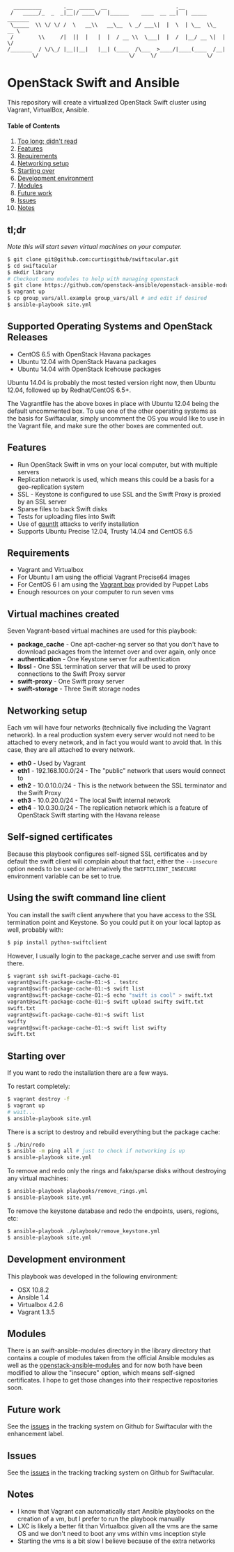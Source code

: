 ```
  _________       .__  _____  __                      .__                
 /   _____/_  _  _|__|/ ____\/  |______    ____  __ __|  | _____ _______ 
 \_____  \\ \/ \/ /  \   __\\   __\__  \ _/ ___\|  |  \  | \__  \\_  __ \
 /        \\     /|  ||  |   |  |  / __ \\  \___|  |  /  |__/ __ \|  | \/
/_______  / \/\_/ |__||__|   |__| (____  /\___  >____/|____(____  /__|   
        \/                             \/     \/                \/       
```

# OpenStack Swift and Ansible

This repository will create a virtualized OpenStack Swift cluster using Vagrant, VirtualBox, Ansible.

#### Table of Contents

1. [Too long; didn't read](#tldr)
2. [Features](#features)
3. [Requirements](#requirements)
4. [Networking setup](#networking-setup)
5. [Starting over](#starting-over)
6. [Development environment](#development-environment)
7. [Modules](#modules)
8. [Future work](#future-work)
9. [Issues](#issues)
10. [Notes](#notes)

## tl;dr

*Note this will start seven virtual machines on your computer.*

```bash
$ git clone git@github.com:curtisgithub/swiftacular.git
$ cd swiftacular
$ mkdir library
# Checkout some modules to help with managing openstack 
$ git clone https://github.com/openstack-ansible/openstack-ansible-modules library/openstack
$ vagrant up
$ cp group_vars/all.example group_vars/all # and edit if desired
$ ansible-playbook site.yml
```

## Supported Operating Systems and OpenStack Releases

* CentOS 6.5 with OpenStack Havana packages
* Ubuntu 12.04 with OpenStack Havana packages
* Ubuntu 14.04 with OpenStack Icehouse packages

Ubuntu 14.04 is probably the most tested version right now, then Ubuntu 12.04, followed up by Redhat/CentOS 6.5+.

The Vagrantfile has the above boxes in place with Ubuntu 12.04 being the default uncommented box. To use one of the other operating systems as the basis for Swiftacular, simply uncomment the OS you would like to use in the Vagrant file, and make sure the other boxes are commented out.

## Features

* Run OpenStack Swift in vms on your local computer, but with multiple servers
* Replication network is used, which means this could be a basis for a geo-replication system
* SSL - Keystone is configured to use SSL and the Swift Proxy is proxied by an SSL server
* Sparse files to back Swift disks
* Tests for uploading files into Swift
* Use of [gauntlt](http://gauntlt.org/) attacks to verify installation
* Supports Ubuntu Precise 12.04, Trusty 14.04 and CentOS 6.5

## Requirements

* Vagrant and Virtualbox
 * For Ubuntu I am using the official Vagrant Precise64 images
 * For CentOS 6 I am using the [Vagrant box](http://puppet-vagrant-boxes.puppetlabs.com/centos-65-x64-virtualbox-nocm.box) provided by Puppet Labs
* Enough resources on your computer to run seven vms

## Virtual machines created

Seven Vagrant-based virtual machines are used for this playbook:

* __package_cache__ - One apt-cacher-ng server so that you don't have to download packages from the Internet over and over again, only once
* __authentication__ - One Keystone server for authentication
* __lbssl__ - One SSL termination server that will be used to proxy connections to the Swift Proxy server
* __swift-proxy__ - One Swift proxy server
* __swift-storage__ - Three Swift storage nodes

## Networking setup

Each vm will have four networks (technically five including the Vagrant network). In a real production system every server would not need to be attached to every network, and in fact you would want to avoid that. In this case, they are all attached to every network.

* __eth0__ - Used by Vagrant
* __eth1__ - 192.168.100.0/24 - The "public" network that users would connect to
* __eth2__ - 10.0.10.0/24 - This is the network between the SSL terminator and the Swift Proxy
* __eth3__ - 10.0.20.0/24 - The local Swift internal network
* __eth4__ - 10.0.30.0/24 - The replication network which is a feature of OpenStack Swift starting with the Havana release

## Self-signed certificates

Because this playbook configures self-signed SSL certificates and by default the swift client will complain about that fact, either the <code>--insecure</code> option needs to be used or alternatively the <code>SWIFTCLIENT_INSECURE</code> environment variable can be set to true.

## Using the swift command line client

You can install the swift client anywhere that you have access to the SSL termination point and Keystone. So you could put it on your local laptop as well, probably with:

```bash
$ pip install python-swiftclient
```

However, I usually login to the package_cache server and use swift from there.

```bash
$ vagrant ssh swift-package-cache-01
vagrant@swift-package-cache-01:~$ . testrc 
vagrant@swift-package-cache-01:~$ swift list
vagrant@swift-package-cache-01:~$ echo "swift is cool" > swift.txt
vagrant@swift-package-cache-01:~$ swift upload swifty swift.txt 
swift.txt
vagrant@swift-package-cache-01:~$ swift list
swifty
vagrant@swift-package-cache-01:~$ swift list swifty
swift.txt
```

## Starting over

If you want to redo the installation there are a few ways. 

To restart completely:

```bash
$ vagrant destroy -f
$ vagrant up
# wait...
$ ansible-playbook site.yml
```

There is a script to destroy and rebuild everything but the package cache:

```bash
$ ./bin/redo
$ ansible -m ping all # just to check if networking is up
$ ansible-playbook site.yml
```

To remove and redo only the rings and fake/sparse disks without destroying any virtual machines:

```bash
$ ansible-playbook playbooks/remove_rings.yml
$ ansible-playbook site.yml
```

To remove the keystone database and redo the endpoints, users, regions, etc:

```bash
$ ansible-playbook ./playbook/remove_keystone.yml
$ ansible-playbook site.yml
```

## Development environment

This playbook was developed in the following environment:

* OSX 10.8.2
* Ansible 1.4
* Virtualbox 4.2.6
* Vagrant 1.3.5

## Modules

There is an swift-ansible-modules directory in the library directory that contains a couple of modules taken from the official Ansible modules as well as the [openstack-ansible-modules](https://github.com/lorin/openstack-ansible) and for now both have been modified to allow the "insecure" option, which means self-signed certificates. I hope to get those changes into their respective repositories soon.

## Future work

See the [issues](https://github.com/curtisgithub/swiftacular/issues) in the tracking system on Github for Swiftacular with the enhancement label.

## Issues

See the [issues](https://github.com/curtisgithub/swiftacular/issues) in the tracking tracking system on Github for Swiftacular.

## Notes

* I know that Vagrant can automatically start Ansible playbooks on the creation of a vm, but I prefer to run the playbook manually
* LXC is likely a better fit than Virtualbox given all the vms are the same OS and we don't need to boot any vms within vms inception style
* Starting the vms is a bit slow I believe because of the extra networks
